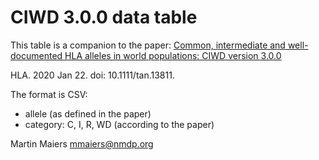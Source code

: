 # CIWD 3.0.0 data table

This table is a companion to the paper: 
[Common, intermediate and well-documented HLA alleles in world populations: CIWD version 3.0.0](https://www.ncbi.nlm.nih.gov/pubmed/31970929)

HLA. 2020 Jan 22. doi: 10.1111/tan.13811.

The format is CSV:

- allele (as defined in the paper)
- category: C, I, R, WD (according to the paper)


Martin Maiers
mmaiers@nmdp.org
